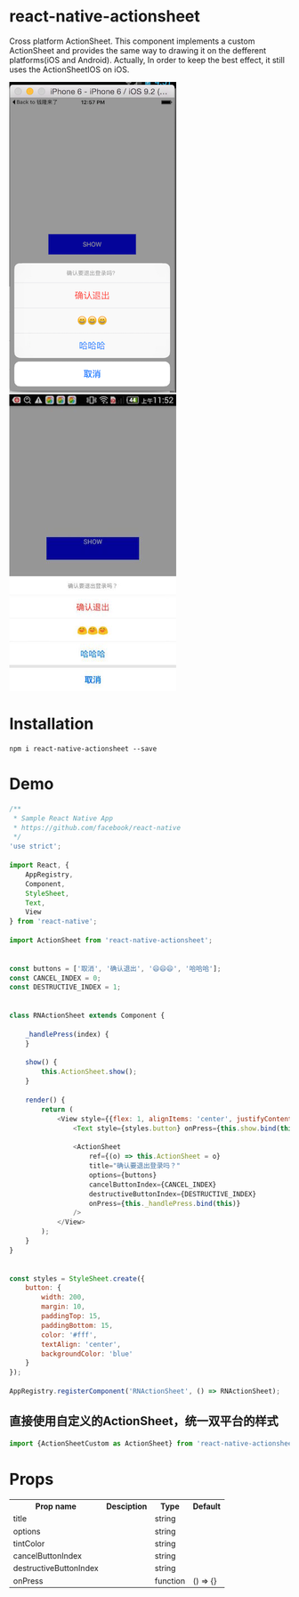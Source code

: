 # react-native-actionsheet
Cross platform ActionSheet. This component implements a custom ActionSheet  and provides the same way to drawing it on the defferent platforms(iOS and Android). Actually, In order to keep the best effect, it still uses the ActionSheetIOS on iOS.

![ios demo](./ios.png) ![android demo](./android.png)

# Installation

```
npm i react-native-actionsheet --save
```

# Demo

```javascript
/**
 * Sample React Native App
 * https://github.com/facebook/react-native
 */
'use strict';

import React, {
    AppRegistry,
    Component,
    StyleSheet,
    Text,
    View
} from 'react-native';

import ActionSheet from 'react-native-actionsheet';


const buttons = ['取消', '确认退出', '😄😄😄', '哈哈哈'];
const CANCEL_INDEX = 0;
const DESTRUCTIVE_INDEX = 1;


class RNActionSheet extends Component {

    _handlePress(index) {
    }

    show() {
        this.ActionSheet.show();
    }

    render() {
        return (
            <View style={{flex: 1, alignItems: 'center', justifyContent: 'center'}}>
                <Text style={styles.button} onPress={this.show.bind(this)}>SHOW</Text>

                <ActionSheet 
                    ref={(o) => this.ActionSheet = o}
                    title="确认要退出登录吗？"
                    options={buttons}
                    cancelButtonIndex={CANCEL_INDEX}
                    destructiveButtonIndex={DESTRUCTIVE_INDEX}
                    onPress={this._handlePress.bind(this)}
                />
            </View>
        );
    }
}


const styles = StyleSheet.create({
    button: {
        width: 200,
        margin: 10,
        paddingTop: 15,
        paddingBottom: 15,
        color: '#fff',
        textAlign: 'center',
        backgroundColor: 'blue'
    }
});

AppRegistry.registerComponent('RNActionSheet', () => RNActionSheet);
```

## 直接使用自定义的ActionSheet，统一双平台的样式

```js
import {ActionSheetCustom as ActionSheet} from 'react-native-actionsheet';
```

# Props

<table>
    <tr>
        <th>Prop name</th>
        <th>Desciption</th>
        <th>Type</th>
        <th>Default</th>
    </tr>
    <tr>
        <td>title</td>
        <td></td>
        <td>string</td>
        <td></td>
    </tr>
    <tr>
        <td>options</td>
        <td></td>
        <td>string</td>
        <td></td>
    </tr>
    <tr>
        <td>tintColor</td>
        <td></td>
        <td>string</td>
        <td></td>
    </tr>
    <tr>
        <td>cancelButtonIndex</td>
        <td></td>
        <td>string</td>
        <td></td>
    </tr>
    <tr>
        <td>destructiveButtonIndex</td>
        <td></td>
        <td>string</td>
        <td></td>
    </tr>
    <tr>
        <td>onPress</td>
        <td></td>
        <td>function</td>
        <td>() => {}</td>
    </tr>
</table>
